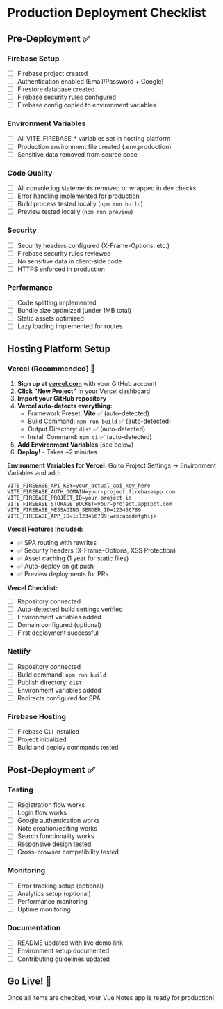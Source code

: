 # Production Deployment Checklist

## Pre-Deployment ✅

### Firebase Setup
- [ ] Firebase project created
- [ ] Authentication enabled (Email/Password + Google)
- [ ] Firestore database created
- [ ] Firebase security rules configured
- [ ] Firebase config copied to environment variables

### Environment Variables
- [ ] All VITE_FIREBASE_* variables set in hosting platform
- [ ] Production environment file created (.env.production)
- [ ] Sensitive data removed from source code

### Code Quality
- [ ] All console.log statements removed or wrapped in dev checks
- [ ] Error handling implemented for production
- [ ] Build process tested locally (`npm run build`)
- [ ] Preview tested locally (`npm run preview`)

### Security
- [ ] Security headers configured (X-Frame-Options, etc.)
- [ ] Firebase security rules reviewed
- [ ] No sensitive data in client-side code
- [ ] HTTPS enforced in production

### Performance
- [ ] Code splitting implemented
- [ ] Bundle size optimized (under 1MB total)
- [ ] Static assets optimized
- [ ] Lazy loading implemented for routes

## Hosting Platform Setup

### Vercel (Recommended) 🎯
1. **Sign up at [vercel.com](https://vercel.com)** with your GitHub account
2. **Click "New Project"** in your Vercel dashboard
3. **Import your GitHub repository**
4. **Vercel auto-detects everything:**
   - Framework Preset: **Vite** ✅ (auto-detected)
   - Build Command: `npm run build` ✅ (auto-detected)
   - Output Directory: `dist` ✅ (auto-detected)
   - Install Command: `npm ci` ✅ (auto-detected)
5. **Add Environment Variables** (see below)
6. **Deploy!** - Takes ~2 minutes

**Environment Variables for Vercel:**
Go to Project Settings → Environment Variables and add:
```
VITE_FIREBASE_API_KEY=your_actual_api_key_here
VITE_FIREBASE_AUTH_DOMAIN=your-project.firebaseapp.com
VITE_FIREBASE_PROJECT_ID=your-project-id
VITE_FIREBASE_STORAGE_BUCKET=your-project.appspot.com
VITE_FIREBASE_MESSAGING_SENDER_ID=123456789
VITE_FIREBASE_APP_ID=1:123456789:web:abcdefghijk
```

**Vercel Features Included:**
- ✅ SPA routing with rewrites
- ✅ Security headers (X-Frame-Options, XSS Protection)
- ✅ Asset caching (1 year for static files)
- ✅ Auto-deploy on git push
- ✅ Preview deployments for PRs

**Vercel Checklist:**
- [ ] Repository connected
- [ ] Auto-detected build settings verified
- [ ] Environment variables added
- [ ] Domain configured (optional)
- [ ] First deployment successful

### Netlify
- [ ] Repository connected
- [ ] Build command: `npm run build`
- [ ] Publish directory: `dist`
- [ ] Environment variables added
- [ ] Redirects configured for SPA

### Firebase Hosting
- [ ] Firebase CLI installed
- [ ] Project initialized
- [ ] Build and deploy commands tested

## Post-Deployment ✅

### Testing
- [ ] Registration flow works
- [ ] Login flow works
- [ ] Google authentication works
- [ ] Note creation/editing works
- [ ] Search functionality works
- [ ] Responsive design tested
- [ ] Cross-browser compatibility tested

### Monitoring
- [ ] Error tracking setup (optional)
- [ ] Analytics setup (optional)
- [ ] Performance monitoring
- [ ] Uptime monitoring

### Documentation
- [ ] README updated with live demo link
- [ ] Environment setup documented
- [ ] Contributing guidelines updated

## Go Live! 🚀

Once all items are checked, your Vue Notes app is ready for production!
